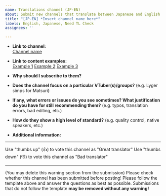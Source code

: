```yaml
---
name: Translations channel (JP-EN)
about: Submit new channels that translate between Japanese and English
title: "[JP-EN] *Insert channel name here*"
labels: English, Japanese, Need TL Check
assignees: ''

---
```


- **Link to channel:**  
  [Channel name](url)
  
- **Link to content examples:**  
  [Example 1](url)
  [Example 2](url)
  [Example 3](url)

- **Why should I subscribe to them?**  

- **Does the channel focus on a particular VTuber(s)/groups?**   (e.g. Lyger simps for Matsuri)  

- **If any, what errors or issues do you see sometimes? What justification do you have for still recommending them?**   (e.g. typos, translation errors, bad editing, etc.)  

- **How do they show a high level of standard?**   (e.g. quality control, native speakers, etc.)  


- **Additional information:**  

----

Use "thumbs up" (👍) to vote this channel as "Great translator"
Use "thumbs down" (👎) to vote this channel as "Bad translator"

----

(You may delete this warning section from the submission)
Please check whether this channel has been submitted before posting!
Please follow the template above and answer the questions as best as possible. Submissions that do not follow the template **may be removed without any warning!**

